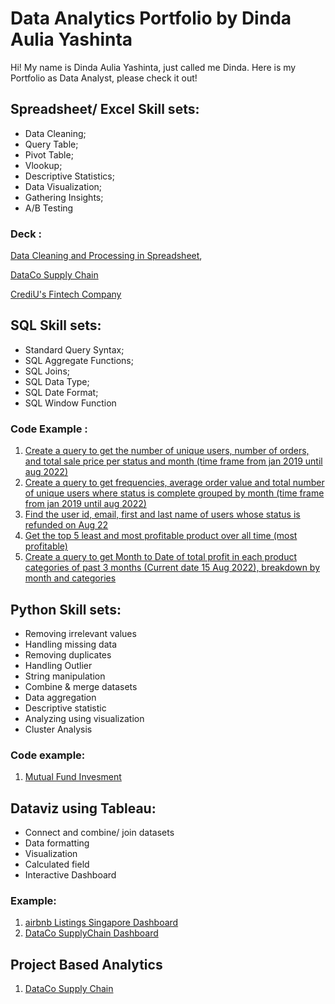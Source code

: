 # Data Analytics Portfolio by Dinda Aulia Yashinta
Hi! My name is Dinda Aulia Yashinta, just called me Dinda.
Here is my Portfolio as Data Analyst, please check it out!

## Spreadsheet/ Excel Skill sets:
* Data Cleaning;
* Query Table;
* Pivot Table;
* Vlookup;
* Descriptive Statistics;
* Data Visualization;
* Gathering Insights;
* A/B Testing

### Deck :
[Data Cleaning and Processing in Spreadsheet](https://docs.google.com/presentation/d/1wREjp6u8p9BWMONM1zPfqKTa19-OwKKfgEgs4OKKKt8/edit?usp=share_link),

[DataCo Supply Chain](https://docs.google.com/presentation/d/11b3gT3jXhu5a0bL-NV-472JaUpakQSXv/edit?usp=drive_link&ouid=111928208020428104365&rtpof=true&sd=true)

[CrediU's Fintech Company](https://docs.google.com/presentation/d/1Ng0ImgCoUVKvWUTKwXOFZfE-5Fx5IHvb/edit?usp=drive_link&ouid=111928208020428104365&rtpof=true&sd=true)

## SQL Skill sets:
* Standard Query Syntax;  
* SQL Aggregate Functions; 
* SQL Joins; 
* SQL Data Type; 
* SQL Date Format; 
* SQL Window Function

### Code Example :
1. [Create a query to get the number of unique users, number of orders, and total sale price per status and month (time frame from jan 2019 until aug 2022)](https://console.cloud.google.com/bigquery?sq=1062060070243:b0f5c66f4caf4fa7a688600e0114e0cd)
2. [Create a query to get frequencies, average order value and total number of unique users where status is complete grouped by month (time frame from jan 2019 until aug 2022)](https://console.cloud.google.com/bigquery?sq=1062060070243:54d1bf9b603d476587eb912aa72eeebc)
3. [Find the user id, email, first and last name of  users whose status is refunded on Aug 22](https://console.cloud.google.com/bigquery?sq=1062060070243:e330a69a5a19451caaa61477060c0e3e)
4. [Get the top 5 least and most profitable product over all time (most profitable)](https://console.cloud.google.com/bigquery?sq=1062060070243:17325ccdf18647328905fa45009fe824)
5. [Create a query to get Month to Date of total profit in each product categories of past 3 months (Current date 15 Aug 2022), breakdown by month and categories](https://console.cloud.google.com/bigquery?sq=1062060070243:a6ce557f736c422fbbfeec0be2c75375)


## Python Skill sets:
* Removing irrelevant values
* Handling missing data
* Removing duplicates
* Handling Outlier
* String manipulation
* Combine & merge datasets
* Data aggregation
* Descriptive statistic
* Analyzing using visualization
* Cluster Analysis

### Code example:
1. [Mutual Fund Invesment](https://colab.research.google.com/drive/1BQ3y1_s0EwSArmE89-9qmm-vti8SUJLV?usp=share_link)

## Dataviz using Tableau:
* Connect and combine/ join datasets
* Data formatting
* Visualization
* Calculated field
* Interactive Dashboard

### Example:
1. [airbnb Listings Singapore Dashboard](https://public.tableau.com/views/IntermediateAssigmentofDataVisualizationW10W11-Milestone2/Dashboard1?:language=en-US&publish=yes&:display_count=n&:origin=viz_share_link)
2. [DataCo SupplyChain Dashboard](https://public.tableau.com/app/profile/andina.pratiwi/viz/GFPDashboardFinal/Dashboard2?publish=yes)


## Project Based Analytics
1. [DataCo Supply Chain](https://colab.research.google.com/drive/1inR4ggwnCpMW1cdH6NhDsV-YLd9swi0K?usp=sharing)
